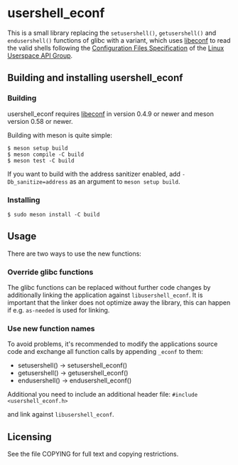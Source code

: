 # usershell_econf

This is a small library replacing the `setusershell()`, `getusershell()` and `endusershell()` functions of glibc with a variant, which uses [libeconf](https://github.com/openSUSE/libeconf) to read the valid shells following the
[Configuration Files Specification](https://github.com/uapi-group/specifications/blob/main/specs/configuration_files_specification.md) of the
[Linux Userspace API Group](https://uapi-group.org/).


## Building and installing usershell_econf

### Building

usershell_econf requires [libeconf](https://manpages.opensuse.org/libeconf) in
version 0.4.9 or newer and meson version 0.58 or newer.

Building with meson is quite simple:

```shell
$ meson setup build
$ meson compile -C build
$ meson test -C build
```

If you want to build with the address sanitizer enabled, add
`-Db_sanitize=address` as an argument to `meson setup build`.

### Installing

```shell
$ sudo meson install -C build
```

## Usage

There are two ways to use the new functions:

### Override glibc functions

The glibc functions can be replaced without further code changes by additionally linking the application against `libusershell_econf`. It is important that the linker does not optimize away the library, this can happen if e.g. `as-needed` is used for linking.

### Use new function names

To avoid problems, it's recommended to modify the applications source code and exchange all function calls by appending `_econf` to them:

* setusershell() -> setusershell_econf()
* getusershell() -> getusershell_econf()
* endusershell() -> endusershell_econf()

Additional you need to include an additional header file:
`#include <usershell_econf.h>`

and link against `libusershell_econf`.

## Licensing

See the file COPYING for full text and copying restrictions.
